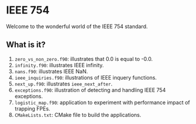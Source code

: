 # IEEE 754

Welcome to the wonderful world of the IEEE 754 standard.


## What is it?

1. `zero_vs_non_zero.f90`: illustrates that 0.0 is equal to -0.0.
1. `infinity.f90`: illustrates IEEE infinity.
1. `nans.f90`: illustrates IEEE NaN.
1. `ieee_inquiries.f90`: illustrations of IEEE inquery functions.
1. `next_up.f90`: illustrates `ieee_next_after`.
1. `exceptions.f90`: illustration of detecting and handling IEEE 754
   exceptions.
1. `logistic_map.f90`: application to experiment with performance impact of
   trapping FPEs.
1. `CMakeLists.txt`: CMake file to build the applications.
